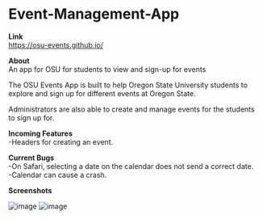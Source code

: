 # Event-Management-App
**Link**<br>
https://osu-events.github.io/

**About**<br>
An app for OSU for students to view and sign-up for events

The OSU Events App is built to help Oregon State University students to explore and sign up for different events at Oregon State.

Administrators are also able to create and manage events for the students to sign up for. 

**Incoming Features**<br>
-Headers for creating an event.

**Current Bugs**<br>
-On Safari, selecting a date on the calendar does not send a correct date.<br>
-Calendar can cause a crash.

**Screenshots**

![image](https://user-images.githubusercontent.com/43553685/118301192-a7033a00-b497-11eb-8f29-3073211baf92.png)
![image](https://user-images.githubusercontent.com/43553685/118301392-d74ad880-b497-11eb-9b58-4a3908ee1169.png)

